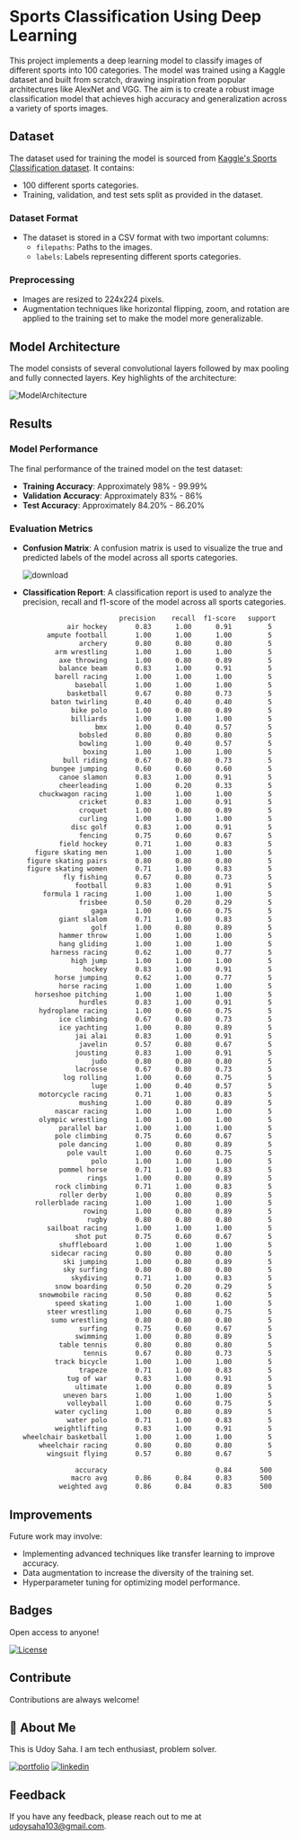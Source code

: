 
# Sports Classification Using Deep Learning

This project implements a deep learning model to classify images of different sports into 100 categories. The model was trained using a Kaggle dataset and built from scratch, drawing inspiration from popular architectures like AlexNet and VGG. The aim is to create a robust image classification model that achieves high accuracy and generalization across a variety of sports images.



## Dataset

The dataset used for training the model is sourced from [Kaggle's Sports Classification dataset](https://www.kaggle.com/datasets/gpiosenka/sports-classification). It contains:

- 100 different sports categories.
- Training, validation, and test sets split as provided in the dataset.


### Dataset Format

- The dataset is stored in a CSV format with two important columns:
  - `filepaths`: Paths to the images.
  - `labels`: Labels representing different sports categories.


### Preprocessing

- Images are resized to 224x224 pixels.
- Augmentation techniques like horizontal flipping, zoom, and rotation are applied to the training set to make the model more generalizable.


## Model Architecture

The model consists of several convolutional layers followed by max pooling and fully connected layers. Key highlights of the architecture:

![ModelArchitecture](https://github.com/user-attachments/assets/935a0a7f-9dc4-4d82-ac73-86c084e01108)





## Results

### Model Performance

The final performance of the trained model on the test dataset:

- **Training Accuracy**: Approximately 98% - 99.99%
- **Validation Accuracy**: Approximately 83% - 86%
- **Test Accuracy**: Approximately 84.20% - 86.20%


### Evaluation Metrics

- **Confusion Matrix**: A confusion matrix is used to visualize the true and predicted labels of the model across all sports categories.

    ![download](https://github.com/user-attachments/assets/6db5d273-78f1-40a7-9319-ea0bf824eb2f)

- **Classification Report**: A classification report is used to analyze the precision, recall and f1-score of the model across all sports categories.
    ```bash
                            precision    recall  f1-score   support
               air hockey       0.83      1.00      0.91         5
          ampute football       1.00      1.00      1.00         5
                  archery       0.80      0.80      0.80         5
            arm wrestling       1.00      1.00      1.00         5
             axe throwing       1.00      0.80      0.89         5
             balance beam       0.83      1.00      0.91         5
            barell racing       1.00      1.00      1.00         5
                 baseball       1.00      1.00      1.00         5
               basketball       0.67      0.80      0.73         5
           baton twirling       0.40      0.40      0.40         5
                bike polo       1.00      0.80      0.89         5
                billiards       1.00      1.00      1.00         5
                      bmx       1.00      0.40      0.57         5
                  bobsled       0.80      0.80      0.80         5
                  bowling       1.00      0.40      0.57         5
                   boxing       1.00      1.00      1.00         5
              bull riding       0.67      0.80      0.73         5
           bungee jumping       0.60      0.60      0.60         5
             canoe slamon       0.83      1.00      0.91         5
             cheerleading       1.00      0.20      0.33         5
        chuckwagon racing       1.00      1.00      1.00         5
                  cricket       0.83      1.00      0.91         5
                  croquet       1.00      0.80      0.89         5
                  curling       1.00      1.00      1.00         5
                disc golf       0.83      1.00      0.91         5
                  fencing       0.75      0.60      0.67         5
             field hockey       0.71      1.00      0.83         5
       figure skating men       1.00      1.00      1.00         5
     figure skating pairs       0.80      0.80      0.80         5
     figure skating women       0.71      1.00      0.83         5
              fly fishing       0.67      0.80      0.73         5
                 football       0.83      1.00      0.91         5
         formula 1 racing       1.00      1.00      1.00         5
                  frisbee       0.50      0.20      0.29         5
                     gaga       1.00      0.60      0.75         5
             giant slalom       0.71      1.00      0.83         5
                     golf       1.00      0.80      0.89         5
             hammer throw       1.00      1.00      1.00         5
             hang gliding       1.00      1.00      1.00         5
           harness racing       0.62      1.00      0.77         5
                high jump       1.00      1.00      1.00         5
                   hockey       0.83      1.00      0.91         5
            horse jumping       0.62      1.00      0.77         5
             horse racing       1.00      1.00      1.00         5
       horseshoe pitching       1.00      1.00      1.00         5
                  hurdles       0.83      1.00      0.91         5
        hydroplane racing       1.00      0.60      0.75         5
             ice climbing       0.67      0.80      0.73         5
             ice yachting       1.00      0.80      0.89         5
                 jai alai       0.83      1.00      0.91         5
                  javelin       0.57      0.80      0.67         5
                 jousting       0.83      1.00      0.91         5
                     judo       0.80      0.80      0.80         5
                 lacrosse       0.67      0.80      0.73         5
              log rolling       1.00      0.60      0.75         5
                     luge       1.00      0.40      0.57         5
        motorcycle racing       0.71      1.00      0.83         5
                  mushing       1.00      0.80      0.89         5
            nascar racing       1.00      1.00      1.00         5
        olympic wrestling       1.00      1.00      1.00         5
             parallel bar       1.00      1.00      1.00         5
            pole climbing       0.75      0.60      0.67         5
             pole dancing       1.00      0.80      0.89         5
               pole vault       1.00      0.60      0.75         5
                     polo       1.00      1.00      1.00         5
             pommel horse       0.71      1.00      0.83         5
                    rings       1.00      0.80      0.89         5
            rock climbing       0.71      1.00      0.83         5
             roller derby       1.00      0.80      0.89         5
       rollerblade racing       1.00      1.00      1.00         5
                   rowing       1.00      0.80      0.89         5
                    rugby       0.80      0.80      0.80         5
          sailboat racing       1.00      1.00      1.00         5
                 shot put       0.75      0.60      0.67         5
             shuffleboard       1.00      1.00      1.00         5
           sidecar racing       0.80      0.80      0.80         5
              ski jumping       1.00      0.80      0.89         5
              sky surfing       0.80      0.80      0.80         5
                skydiving       0.71      1.00      0.83         5
            snow boarding       0.50      0.20      0.29         5
        snowmobile racing       0.50      0.80      0.62         5
            speed skating       1.00      1.00      1.00         5
          steer wrestling       1.00      0.60      0.75         5
           sumo wrestling       0.80      0.80      0.80         5
                  surfing       0.75      0.60      0.67         5
                 swimming       1.00      0.80      0.89         5
             table tennis       0.80      0.80      0.80         5
                   tennis       0.67      0.80      0.73         5
            track bicycle       1.00      1.00      1.00         5
                  trapeze       0.71      1.00      0.83         5
               tug of war       0.83      1.00      0.91         5
                 ultimate       1.00      0.80      0.89         5
              uneven bars       1.00      1.00      1.00         5
               volleyball       1.00      0.60      0.75         5
            water cycling       1.00      0.80      0.89         5
               water polo       0.71      1.00      0.83         5
            weightlifting       0.83      1.00      0.91         5
  wheelchair basketball       1.00      1.00      1.00         5
        wheelchair racing       0.80      0.80      0.80         5
          wingsuit flying       0.57      0.80      0.67         5

                 accuracy                           0.84       500
                macro avg       0.86      0.84      0.83       500
             weighted avg       0.86      0.84      0.83       500
    ```


## Improvements
Future work may involve:

- Implementing advanced techniques like transfer learning to improve accuracy.
- Data augmentation to increase the diversity of the training set.
- Hyperparameter tuning for optimizing model performance.



## Badges

Open access to anyone!

[![License](https://img.shields.io/badge/License-Apache%202.0-blue.svg)](https://opensource.org/licenses/Apache-2.0)



## Contribute

Contributions are always welcome!




## 🚀 About Me

This is Udoy Saha. I am tech enthusiast, problem solver.

[![portfolio](https://img.shields.io/badge/my_portfolio-000?style=for-the-badge&logo=ko-fi&logoColor=white)](https://udoysaha.com/)
[![linkedin](https://img.shields.io/badge/linkedin-0A66C2?style=for-the-badge&logo=linkedin&logoColor=white)](https://www.linkedin.com/in/udoysaha103/)


## Feedback

If you have any feedback, please reach out to me at udoysaha103@gmail.com.

